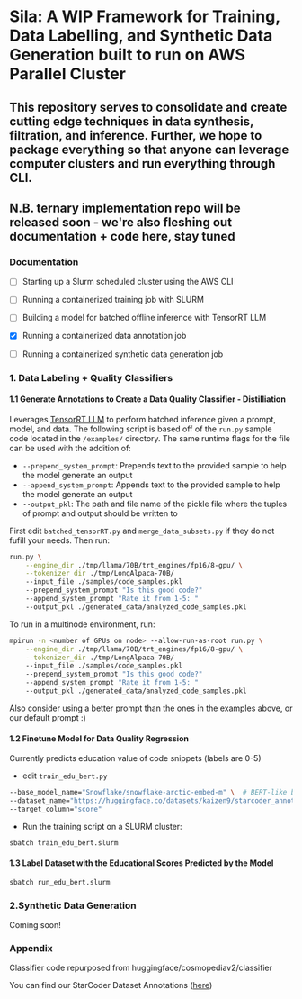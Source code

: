 # Sila: A WIP Framework for Training, Data Labelling, and Synthetic Data Generation built to run on AWS Parallel Cluster

## This repository serves to consolidate and create  cutting edge techniques in data synthesis, filtration, and inference. Further, we hope to package everything so that anyone can leverage computer clusters and run everything through CLI.

## N.B. ternary implementation repo will be released soon - we're also fleshing out documentation + code here, stay tuned
### Documentation
- [ ] Starting up a Slurm scheduled cluster using the AWS CLI
- [ ] Running a containerized training job with SLURM
- [ ] Building a model for batched offline inference with TensorRT LLM
- [x] Running a containerized data annotation job
- [ ] Running a containerized synthetic data generation job


### 1. Data Labeling + Quality Classifiers 

#### 1.1 Generate Annotations to Create a Data Quality Classifier - Distilliation  
Leverages [TensorRT LLM](https://github.com/NVIDIA/TensorRT-LLM) to perform batched inference given a prompt, model, and data. The following script is based off of the `run.py` sample code located in the `/examples/` directory. The same runtime flags for the file can be used with the addition of:

* `--prepend_system_prompt`: Prepends text to the provided sample to help the model generate an output
* `--append_system_prompt`: Appends text to the provided sample to help the model generate an output
* `--output_pkl`: The path and file name of the pickle file where the tuples of prompt and output should be written to

First edit `batched_tensorRT.py` and `merge_data_subsets.py` if they do not fufill your needs. Then run:
```bash
run.py \
    --engine_dir ./tmp/llama/70B/trt_engines/fp16/8-gpu/ \
    --tokenizer_dir ./tmp/LongAlpaca-70B/
    --input_file ./samples/code_samples.pkl
    --prepend_system_prompt "Is this good code?"
    --append_system_prompt "Rate it from 1-5: "
    --output_pkl ./generated_data/analyzed_code_samples.pkl
```
To run in a multinode environment, run:
```bash
mpirun -n <number of GPUs on node> --allow-run-as-root run.py \
    --engine_dir ./tmp/llama/70B/trt_engines/fp16/8-gpu/ \
    --tokenizer_dir ./tmp/LongAlpaca-70B/
    --input_file ./samples/code_samples.pkl
    --prepend_system_prompt "Is this good code?"
    --append_system_prompt "Rate it from 1-5: "
    --output_pkl ./generated_data/analyzed_code_samples.pkl
```

Also consider using a better prompt than the ones in the examples above, or our default prompt :)

#### 1.2 Finetune Model for Data Quality Regression
Currently predicts education value of code snippets (labels are 0-5)
* edit `train_edu_bert.py`
```bash
--base_model_name="Snowflake/snowflake-arctic-embed-m" \  # BERT-like base model
--dataset_name="https://huggingface.co/datasets/kaizen9/starcoder_annotations" \  # Llama3.1 70B -annotated eduational value dataset
--target_column="score" 
```
* Run the training script on a SLURM cluster:
```bash
sbatch train_edu_bert.slurm
```

#### 1.3 Label Dataset with the Educational Scores Predicted by the Model
    
```bash
sbatch run_edu_bert.slurm
```

### 2.Synthetic Data Generation 

Coming soon!


### Appendix

Classifier code repurposed from huggingface/cosmopediav2/classifier

You can find our StarCoder Dataset Annotations ([here](https://huggingface.co/datasets/kaizen9/starcoder_annotations))
